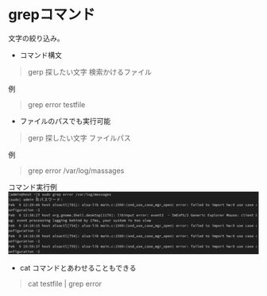# grepコマンド
文字の絞り込み。

- コマンド構文<br>
>gerp 探したい文字 検索かけるファイル

例
>grep error testfile


- ファイルのパスでも実行可能<br>
>gerp 探したい文字 ファイルパス

例
>grep error /var/log/massages

コマンド実行例
![Alt text](<スクリーンショット 2024-02-29 18.29.54.png>)


- cat コマンドとあわせることもできる
>cat testfile | grep error

